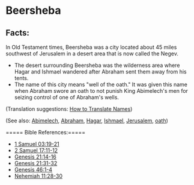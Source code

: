 # Beersheba #

## Facts: ##

In Old Testament times, Beersheba was a city located about 45 miles southwest of Jerusalem in a desert area that is now called the Negev.

* The desert surrounding Beersheba was the wilderness area where Hagar and Ishmael wandered after Abraham sent them away from his tents.
* The name of this city means "well of the oath." It was given this name when Abraham swore an oath to not punish King Abimelech's men for seizing control of one of Abraham's wells.

(Translation suggestions: [How to Translate Names](en/ta-vol1/translate/man/translate-names))

(See also: [Abimelech](../other/abimelech.md), [Abraham](../other/abraham.md), [Hagar](../other/hagar.md), [Ishmael](../other/ishmael.md), [Jerusalem](../other/jerusalem.md), [oath](../other/oath.md))

===== Bible References:=====

* [1 Samuel 03:19-21](en/tn/1sa/help/03/19)
* [2 Samuel 17:11-12](en/tn/2sa/help/17/11)
* [Genesis 21:14-16](en/tn/gen/help/21/14)
* [Genesis 21:31-32](en/tn/gen/help/21/31)
* [Genesis 46:1-4](en/tn/gen/help/46/01)
* [Nehemiah 11:28-30](en/tn/neh/help/11/28)